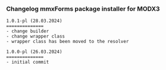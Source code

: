 ### Changelog mmxForms package installer for MODX3

```
1.0.1-pl (28.03.2024)
==============
- change builder
- change wrapper class
- wrapper class has been moved to the resolver

1.0.0-pl (26.03.2024)
==============
- initial commit
```